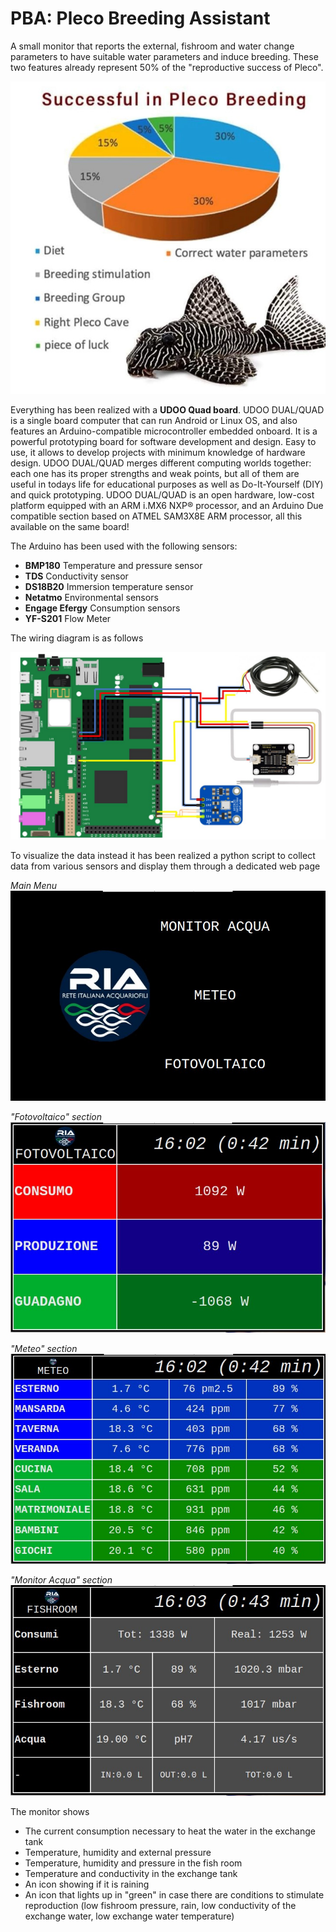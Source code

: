 # PBA: Pleco Breeding Assistant
A small monitor that reports the external, fishroom and water change parameters to have suitable water parameters and induce breeding. These two features already represent 50% of the "reproductive success of Pleco". 

![grafico](screenshot/grafico.jpg)

Everything has been realized with a **UDOO Quad board**.
UDOO DUAL/QUAD is a single board computer that can run Android or Linux OS, and also features an Arduino-compatible microcontroller embedded onboard. It is a powerful prototyping board for software development and design. Easy to use, it allows to develop projects with minimum knowledge of hardware design. UDOO DUAL/QUAD merges different computing worlds together: each one has its proper strengths and weak points, but all of them are useful in todays life for educational purposes as well as Do-It-Yourself (DIY) and quick prototyping. UDOO DUAL/QUAD is an open hardware, low-cost platform equipped with an ARM i.MX6 NXP® processor, and an Arduino Due compatible section based on ATMEL SAM3X8E ARM processor, all this available on the same board!

The Arduino has been used with the following sensors:
- **BMP180** Temperature and pressure sensor
- **TDS** Conductivity sensor
- **DS18B20** Immersion temperature sensor
- **Netatmo** Environmental sensors
- **Engage Efergy** Consumption sensors
- **YF-S201** Flow Meter
 
The wiring diagram is as follows

![diagram](screenshot/diagram.jpg)

To visualize the data instead it has been realized a python script to collect data from various sensors and display them through a dedicated web page

*Main Menu*
![screenshot](screenshot/menu.jpg)

*"Fotovoltaico" section*
![screenshot](screenshot/fotovoltaico.jpg)

*"Meteo" section*
![screenshot](screenshot/meteo.jpg)

*"Monitor Acqua" section*
![screenshot](screenshot/screenshot.jpg)

The monitor shows
- The current consumption necessary to heat the water in the exchange tank
- Temperature, humidity and external pressure
- Temperature, humidity and pressure in the fish room
- Temperature and conductivity in the exchange tank
- An icon showing if it is raining
- An icon that lights up in "green" in case there are conditions to stimulate reproduction (low fishroom pressure, rain, low conductivity of the exchange water, low exchange water temperature)
